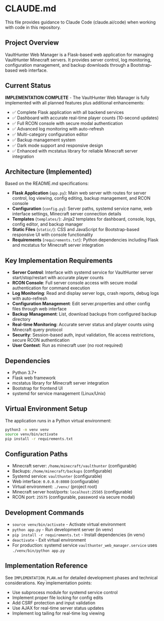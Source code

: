 # CLAUDE.md

This file provides guidance to Claude Code (claude.ai/code) when working with code in this repository.

## Project Overview

VaultHunter Web Manager is a Flask-based web application for managing VaultHunter Minecraft servers. It provides server control, log monitoring, configuration management, and backup downloads through a Bootstrap-based web interface.

## Current Status

**IMPLEMENTATION COMPLETE** - The VaultHunter Web Manager is fully implemented with all planned features plus additional enhancements:

- ✅ Complete Flask application with all backend services
- ✅ Dashboard with accurate real-time player counts (10-second updates)
- ✅ Full RCON console with secure modal authentication
- ✅ Advanced log monitoring with auto-refresh
- ✅ Multi-category configuration editor 
- ✅ Backup management system
- ✅ Dark mode support and responsive design
- ✅ Enhanced with mcstatus library for reliable Minecraft server integration

## Architecture (Implemented)

Based on the README.md specifications:

- **Flask Application** (`app.py`): Main web server with routes for server control, log viewing, config editing, backup management, and RCON console
- **Configuration** (`config.py`): Server paths, systemd service name, web interface settings, Minecraft server connection details
- **Templates** (`templates/`): Jinja2 templates for dashboard, console, logs, config editor, and backup manager
- **Static Files** (`static/`): CSS and JavaScript for Bootstrap-based responsive UI with console functionality
- **Requirements** (`requirements.txt`): Python dependencies including Flask and mcstatus for Minecraft server integration

## Key Implementation Requirements

- **Server Control**: Interface with systemd service for VaultHunter server start/stop/restart with accurate player counts
- **RCON Console**: Full server console access with secure modal authentication for command execution
- **Log Monitoring**: Read and display server logs, crash reports, debug logs with auto-refresh
- **Configuration Management**: Edit server.properties and other config files through web interface
- **Backup Management**: List, download backups from configured backup directory
- **Real-time Monitoring**: Accurate server status and player counts using Minecraft query protocol
- **Security**: Session-based auth, input validation, file access restrictions, secure RCON authentication
- **User Context**: Run as minecraft user (no root required)

## Dependencies

- Python 3.7+
- Flask web framework
- mcstatus library for Minecraft server integration
- Bootstrap for frontend UI
- systemd for service management (Linux/Unix)

## Virtual Environment Setup

The application runs in a Python virtual environment:
```bash
python3 -m venv venv
source venv/bin/activate
pip install -r requirements.txt
```

## Configuration Paths

- Minecraft server: `/home/minecraft/vaulthunter` (configurable)
- Backups: `/home/minecraft/backups` (configurable)
- Systemd service: `vaulthunter` (configurable)
- Web interface: `0.0.0.0:8080` (configurable)
- Virtual environment: `./venv/` (project root)
- Minecraft server host/ports: `localhost:25565` (configurable)
- RCON port: `25575` (configurable, password via secure modal)

## Development Commands

- `source venv/bin/activate` - Activate virtual environment
- `python app.py` - Run development server (in venv)
- `pip install -r requirements.txt` - Install dependencies (in venv)
- `deactivate` - Exit virtual environment
- For production: systemd service `vaulthunter_web_manager.service` uses `./venv/bin/python app.py`

## Implementation Reference

See `IMPLEMENTATION_PLAN.md` for detailed development phases and technical considerations. Key implementation points:

- Use subprocess module for systemd service control
- Implement proper file locking for config edits
- Add CSRF protection and input validation
- Use AJAX for real-time server status updates
- Implement log tailing for real-time log viewing